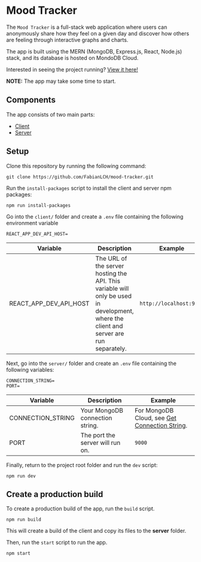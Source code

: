 # Mood Tracker

The `Mood Tracker` is a full-stack web application where users can anonymously share how they feel on a given day and discover how others are feeling through interactive graphs and charts.

The app is built using the MERN (MongoDB, Express.js, React, Node.js) stack, and its database is hosted on MondoDB Cloud.

Interested in seeing the project running? [View it here!](https://mood-tracker-azz1.onrender.com)

**NOTE:** The app may take some time to start.

## Components

The app consists of two main parts:
- [Client](./client/)
- [Server](./server/)

## Setup

Clone this repository by running the following command:

```
git clone https://github.com/FabianLCH/mood-tracker.git
```

Run the `install-packages` script to install the client and server npm packages:

```
npm run install-packages
```

Go into the `client/` folder and create a `.env` file containing the following environment variable

```
REACT_APP_DEV_API_HOST=
```

| Variable | Description | Example |
| --- | --- | --- |
| REACT_APP_DEV_API_HOST | The URL of the server hosting the API. This variable will only be used in development, where the client and server are run separately. | `http://localhost:9000`

Next, go into the `server/` folder and create an `.env` file containing the following variables:

```
CONNECTION_STRING=
PORT=
```

| Variable | Description | Example |
| --- | --- | --- |
| CONNECTION_STRING | Your MongoDB connection string. | For MongoDB Cloud, see [Get Connection String](https://www.mongodb.com/docs/guides/atlas/connection-string/). |
| PORT | The port the server will run on. | `9000`

Finally, return to the project root folder and run the `dev` script:

```
npm run dev
```

## Create a production build

To create a production build of the app, run the `build` script.

```
npm run build
```

This will create a build of the client and copy its files to the **server** folder.

Then, run the `start` script to run the app.

```
npm start
```

